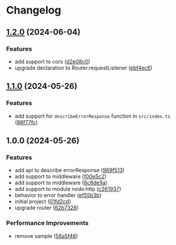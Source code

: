 # Changelog

## [1.2.0](https://github.com/JonDotsoy/artur/compare/artur-v1.1.0...artur-v1.2.0) (2024-06-04)


### Features

* add support to cors ([d2e08c0](https://github.com/JonDotsoy/artur/commit/d2e08c09ceff4bca64d83ab30fe48464604506bc))
* upgrade declaration to Router.requestListener ([ebf4ec6](https://github.com/JonDotsoy/artur/commit/ebf4ec6b40090cd530de2d2f77ae7258007bda16))

## [1.1.0](https://github.com/JonDotsoy/artur/compare/artur-v1.0.0...artur-v1.1.0) (2024-05-26)


### Features

* add support for `describeErrorResponse` function in `src/index.ts` ([86f77fc](https://github.com/JonDotsoy/artur/commit/86f77fc641704141f784ec79d0c1b763f8c9f330))

## 1.0.0 (2024-05-26)


### Features

* add api to describe errorResponse ([969f513](https://github.com/JonDotsoy/artur/commit/969f513c7ac36a1bc424bf2f9717db516460a380))
* add support to middleware ([f00e5c2](https://github.com/JonDotsoy/artur/commit/f00e5c20f07187a2f0c5459394e9995da12e92c4))
* add support to middleware ([6c8de9a](https://github.com/JonDotsoy/artur/commit/6c8de9af13031d6c671b79223adb1af13cc99d1c))
* add support to module node:http ([c261937](https://github.com/JonDotsoy/artur/commit/c261937d96a394b801e17a7bb59d1c32ad61dfab))
* behavior to error handler ([ef55b3b](https://github.com/JonDotsoy/artur/commit/ef55b3bdd56e4d9fba2191528b066599838b24af))
* initial project ([01fd2cd](https://github.com/JonDotsoy/artur/commit/01fd2cd3649121e7470856430c935b661e3f7c1f))
* upgrade router ([62b7328](https://github.com/JonDotsoy/artur/commit/62b732859cf387bde21c509e16c35908d1b3d412))


### Performance Improvements

* remove sample ([58a5f48](https://github.com/JonDotsoy/artur/commit/58a5f48cedeb446b5e1df30658004ae4f94ba8bf))
